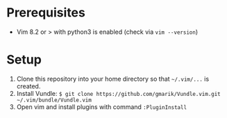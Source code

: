 # Prerequisites
* Vim 8.2 or > with python3 is enabled (check via `vim --version`)

# Setup
1. Clone this repository into your home directory so that `~/.vim/...` is created.
1. Install Vundle: `$ git clone https://github.com/gmarik/Vundle.vim.git ~/.vim/bundle/Vundle.vim`
1. Open vim and install plugins with command `:PluginInstall`



